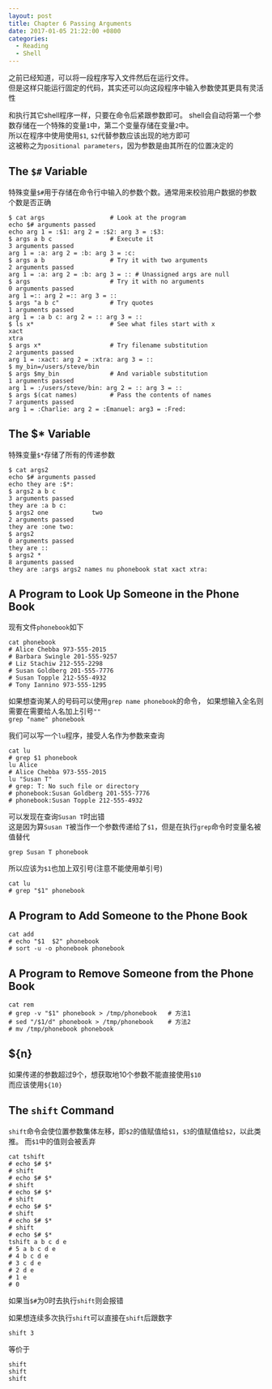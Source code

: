 ```yaml
---
layout: post
title: Chapter 6 Passing Arguments
date: 2017-01-05 21:22:00 +0800
categories:
  - Reading
  - Shell
---
```


之前已经知道，可以将一段程序写入文件然后在运行文件。  
但是这样只能运行固定的代码，其实还可以向这段程序中输入参数使其更具有灵活性

和执行其它shell程序一样，只要在命令后紧跟参数即可。
shell会自动将第一个参数存储在一个特殊的变量`1`中，第二个变量存储在变量`2`中。  
所以在程序中使用使用`$1`, `$2`代替参数应该出现的地方即可  
这被称之为`positional parameters`，因为参数是由其所在的位置决定的

## The `$#` Variable

特殊变量`$#`用于存储在命令行中输入的参数个数。通常用来校验用户数据的参数个数是否正确

```shell
$ cat args                  # Look at the program
echo $# arguments passed
echo arg 1 = :$1: arg 2 = :$2: arg 3 = :$3:
$ args a b c                # Execute it
3 arguments passed
arg 1 = :a: arg 2 = :b: arg 3 = :c:
$ args a b                  # Try it with two arguments
2 arguments passed
arg 1 = :a: arg 2 = :b: arg 3 = :: # Unassigned args are null
$ args                      # Try it with no arguments
0 arguments passed
arg 1 =:: arg 2 =:: arg 3 = ::
$ args "a b c"              # Try quotes
1 arguments passed
arg 1 = :a b c: arg 2 = :: arg 3 = ::
$ ls x*                     # See what files start with x
xact
xtra
$ args x*                   # Try filename substitution
2 arguments passed
arg 1 = :xact: arg 2 = :xtra: arg 3 = ::
$ my_bin=/users/steve/bin
$ args $my_bin              # And variable substitution
1 arguments passed
arg 1 = :/users/steve/bin: arg 2 = :: arg 3 = ::
$ args $(cat names)         # Pass the contents of names
7 arguments passed
arg 1 = :Charlie: arg 2 = :Emanuel: arg3 = :Fred:
```

## The $* Variable

特殊变量`$*`存储了所有的传递参数

```shell
$ cat args2
echo $# arguments passed
echo they are :$*:
$ args2 a b c
3 arguments passed
they are :a b c:
$ args2 one            two
2 arguments passed
they are :one two:
$ args2
0 arguments passed
they are ::
$ args2 *
8 arguments passed
they are :args args2 names nu phonebook stat xact xtra:
```

## A Program to Look Up Someone in the Phone Book

现有文件`phonebook`如下

```shell
cat phonebook
# Alice Chebba 973-555-2015
# Barbara Swingle 201-555-9257
# Liz Stachiw 212-555-2298
# Susan Goldberg 201-555-7776
# Susan Topple 212-555-4932
# Tony Iannino 973-555-1295
```

如果想查询某人的号码可以使用`grep name phonebook`的命令，
如果想输入全名则需要在需要给人名加上引号`""`  
`grep "name" phonebook`


我们可以写一个`lu`程序，接受人名作为参数来查询

```shell
cat lu
# grep $1 phonebook
lu Alice
# Alice Chebba 973-555-2015
lu "Susan T"
# grep: T: No such file or directory
# phonebook:Susan Goldberg 201-555-7776
# phonebook:Susan Topple 212-555-4932
```

可以发现在查询`Susan T`时出错  
这是因为算`Susan T`被当作一个参数传递给了`$1`，但是在执行`grep`命令时变量名被值替代

```shell
grep Susan T phonebook
```

所以应该为`$1`也加上双引号(注意不能使用单引号)

```shell
cat lu
# grep "$1" phonebook
```

## A Program to Add Someone to the Phone Book

```shell
cat add
# echo "$1  $2" phonebook
# sort -u -o phonebook phonebook
```

## A Program to Remove Someone from the Phone Book

```shell
cat rem
# grep -v "$1" phonebook > /tmp/phonebook   # 方法1
# sed "/$1/d" phonebook > /tmp/phonebook    # 方法2
# mv /tmp/phonebook phonebook
```

## ${n}

如果传递的参数超过9个，想获取地10个参数不能直接使用`$10`  
而应该使用`${10}`

## The `shift` Command

`shift`命令会使位置参数集体左移，即`$2`的值赋值给`$1`，`$3`的值赋值给`$2`，以此类推。
而`$1`中的值则会被丢弃

```shell
cat tshift
# echo $# $*
# shift
# echo $# $*
# shift
# echo $# $*
# shift
# echo $# $*
# shift
# echo $# $*
# shift
# echo $# $*
tshift a b c d e
# 5 a b c d e
# 4 b c d e
# 3 c d e
# 2 d e
# 1 e
# 0
```

如果当`$#`为0时去执行`shift`则会报错  

如果想连续多次执行`shift`可以直接在`shift`后跟数字

```shell
shift 3
```
等价于

```shell
shift
shift
shift
```
